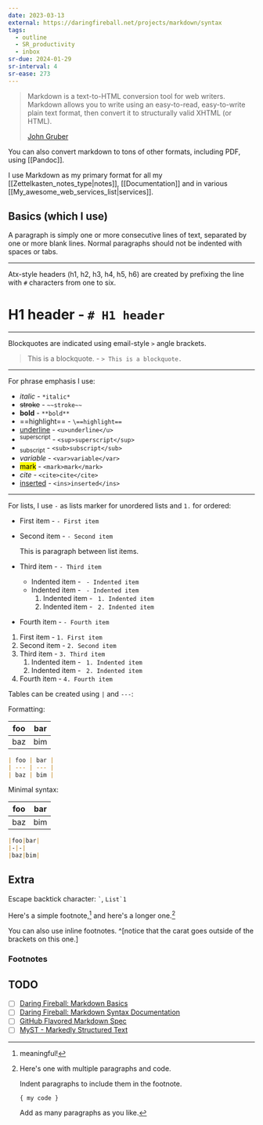 ```yaml
---
date: 2023-03-13
external: https://daringfireball.net/projects/markdown/syntax
tags:
  - outline
  - SR_productivity
  - inbox
sr-due: 2024-01-29
sr-interval: 4
sr-ease: 273
---
```


> Markdown is a text-to-HTML conversion tool for web writers. Markdown allows
> you to write using an easy-to-read, easy-to-write plain text format, then
> convert it to structurally valid XHTML (or HTML).
>
> [John Gruber](https://daringfireball.net/projects/markdown/)

You can also convert markdown to tons of other formats, including PDF, using
[[Pandoc]].

I use Markdown as my primary format for all my [[Zettelkasten_notes_type|notes]],
[[Documentation]] and in various [[My_awesome_web_services_list|services]].

## Basics (which I use)

A paragraph is simply one or more consecutive lines of text, separated by one or
more blank lines. Normal paragraphs should not be indented with spaces or tabs.

---

Atx-style headers (h1, h2, h3, h4, h5, h6) are created by prefixing the line
with `#` characters from one to six.

# H1 header - `# H1 header`

---

Blockquotes are indicated using email-style `>` angle brackets.

> This is a blockquote. - `> This is a blockquote.`

---

For phrase emphasis I use:

- _italic_ - `*italic*`
- ~~stroke~~ - `~~stroke~~`
- **bold** - `**bold**`
- \==highlight== - `\==highlight==`
- <u>underline</u> - `<u>underline</u>`
- <sup>superscript</sup> - `<sup>superscript</sup>`
- <sub>subscript</sub> - `<sub>subscript</sub>`
- <var>variable</var> - `<var>variable</var>`
- <mark>mark</mark> - `<mark>mark</mark>`
- <cite>cite</cite> - `<cite>cite</cite>`
- <ins>inserted</ins> - `<ins>inserted</ins>`

---

For lists, I use `-` as lists marker for unordered lists and `1.` for ordered:

- First item - `- First item`
- Second item - `- Second item`

  This is paragraph between list items.

- Third item - `- Third item`
  - Indented item - ` - Indented item`
  - Indented item - ` - Indented item`
    1. Indented item - ` 1. Indented item`
    2. Indented item - ` 2. Indented item`
- Fourth item - `- Fourth item`

1. First item - `1. First item`
2. Second item - `2. Second item`
3. Third item - `3. Third item`
   1. Indented item - ` 1. Indented item`
   2. Indented item - ` 2. Indented item`
4. Fourth item - `4. Fourth item`

Tables can be created using `|` and `---`:

Formatting:

| foo | bar |
| --- | --- |
| baz | bim |

```markdown
| foo | bar |
| --- | --- |
| baz | bim |
```

Minimal syntax:

| foo | bar |
| --- | --- |
| baz | bim |

```markdown
|foo|bar|
|-|-|
|baz|bim|
```

## Extra

Escape backtick character: `` ` ``, ``List`1``

Here's a simple footnote,[^1] and here's a longer one.[^bignote]

You can also use inline footnotes. ^[notice that the carat goes outside of the brackets on this one.]

### Footnotes

[^1]: meaningful!

[^bignote]: Here's one with multiple paragraphs and code.

    Indent paragraphs to include them in the footnote.

    `{ my code }`

    Add as many paragraphs as you like.

## TODO

- [ ] [Daring Fireball: Markdown Basics](https://daringfireball.net/projects/markdown/basics)
- [ ] [Daring Fireball: Markdown Syntax Documentation](https://daringfireball.net/projects/markdown/syntax)
- [ ] [GitHub Flavored Markdown Spec](https://github.github.com/gfm/)
- [ ] [MyST - Markedly Structured Text](https://myst-parser.readthedocs.io/en/latest/syntax/typography.html)
